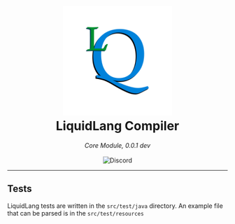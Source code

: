 <!--suppress HtmlDeprecatedAttribute -->
<h1 align="center">
    <img width="250" height="250" alt="The LiquidLang logo" src="images/lq.png"><br>
    LiquidLang Compiler
</h1>
<p align="center">
    <em>Core Module, 0.0.1 dev</em>
    <br><br>
    <img alt="Discord" src="https://img.shields.io/discord/944945693989146634?color=blue&label=Discord&style=for-the-badge">
</p>
<hr>

## Tests
LiquidLang tests are written in the `src/test/java` directory. An example file that can be parsed is in the `src/test/resources`